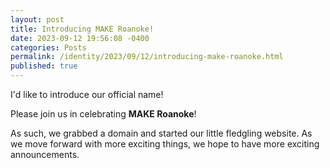 ```yaml
---
layout: post
title: Introducing MAKE Roanoke!
date: 2023-09-12 19:56:08 -0400
categories: Posts
permalink: /identity/2023/09/12/introducing-make-roanoke.html
published: true
---
```


I'd like to introduce our official name! 

Please join us in celebrating **MAKE Roanoke**!

As such, we grabbed a domain and started our little fledgling website.  As we
move forward with more exciting things, we hope to have more exciting
announcements. 

